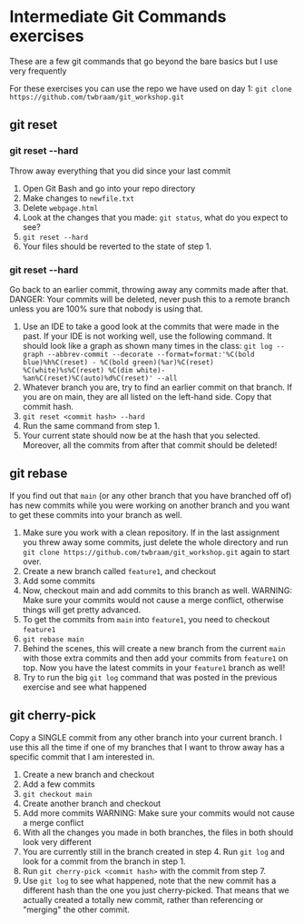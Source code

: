 # Intermediate Git Commands exercises
These are a few git commands that go beyond the bare basics but I use very frequently

For these exercises you can use the repo we have used on day 1:
`git clone https://github.com/twbraam/git_workshop.git`

## git reset
### git reset --hard
Throw away everything that you did since your last commit

1. Open Git Bash and go into your repo directory
2. Make changes to `newfile.txt`
3. Delete `webpage.html`
4. Look at the changes that you made: `git status`, what do you expect to see?
4. `git reset --hard`
5. Your files should be reverted to the state of step 1.

### git reset <commit hash> --hard
Go back to an earlier commit, throwing away any commits made after that.
DANGER: Your commits will be deleted, never push this to a remote branch
        unless you are 100% sure that nobody is using that.

1. Use an IDE to take a good look at the commits that were made in the past.
   If your IDE is not working well, use the following command. It should look
   like a graph as shown many times in the class:
   `git log --graph --abbrev-commit --decorate --format=format:'%C(bold blue)%h%C(reset) - %C(bold green)(%ar)%C(reset) %C(white)%s%C(reset) %C(dim white)- %an%C(reset)%C(auto)%d%C(reset)' --all`
2. Whatever branch you are, try to find an earlier commit on that branch. If you are on main, they
   are all listed on the left-hand side. Copy that commit hash.
3. `git reset <commit hash> --hard`
4. Run the same command from step 1.
5. Your current state should now be at the hash that you selected. Moreover, all the commits
   from after that commit should be deleted!

## git rebase
If you find out that `main` (or any other branch that you have branched off of) has new commits
while you were working on another branch and you want to get these commits into your branch as well.

1. Make sure you work with a clean repository.
   If in the last assignment you threw away some commits, just delete the whole directory
   and run `git clone https://github.com/twbraam/git_workshop.git` again to start over.
2. Create a new branch called `feature1`, and checkout
3. Add some commits
4. Now, checkout main and add commits to this branch as well.
   WARNING: Make sure your commits would not cause a merge conflict, otherwise things will get
   pretty advanced.
6. To get the commits from `main` into `feature1`, you need to checkout `feature1`
7. `git rebase main`
8. Behind the scenes, this will create a new branch from the current `main` with those extra commits
   and then add your commits from `feature1` on top. Now you have the latest commits in your `feature1`
   branch as well!
9. Try to run the big `git log` command that was posted in the previous exercise and see what happened

## git cherry-pick <commit hash>
Copy a SINGLE commit from any other branch into your current branch. I use this all the time if one of my branches that I want to throw away has a specific commit that I am interested in.

1. Create a new branch and checkout
2. Add a few commits
3. `git checkout main`
4. Create another branch and checkout
5. Add more commits
   WARNING: Make sure your commits would not cause a merge conflict
6. With all the changes you made in both branches, the files in both should look very different
7. You are currently still in the branch created in step 4. Run `git log` and look for a commit
   from the branch in step 1.
8. Run `git cherry-pick <commit hash>` with the commit from step 7.
9. Use `git log` to see what happened, note that the new commit has a different hash than the one you
   just cherry-picked. That means that we actually created a totally new commit, rather than
   referencing or "merging" the other commit.
